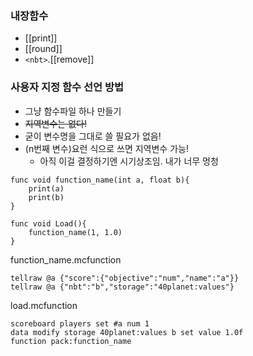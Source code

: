 ### 내장함수
- [[print]]
- [[round]]
- `<nbt>`.[[remove]]

### 사용자 지정 함수 선언 방법
- 그냥 함수파일 하나 만들기
- ~~지역변수는 없다!~~
- 굳이 변수명을 그대로 쓸 필요가 없음!
- (n번째 변수)요런 식으로 쓰면 지역변수 가능!
	- 아직 이걸 결정하기엔 시기상조임. 내가 너무 멍청
```
func void function_name(int a, float b){
	print(a)
	print(b)
}

func void Load(){
	function_name(1, 1.0)
}
```

function_name.mcfunction
```
tellraw @a {"score":{"objective":"num","name":"a"}}
tellraw @a {"nbt":"b","storage":"40planet:values"}
```
load.mcfunction
```
scoreboard players set #a num 1
data modify storage 40planet:values b set value 1.0f
function pack:function_name
```